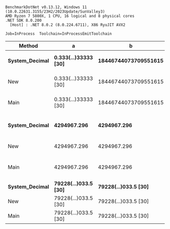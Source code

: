 ```

BenchmarkDotNet v0.13.12, Windows 11 (10.0.22631.3155/23H2/2023Update/SunValley3)
AMD Ryzen 7 5800X, 1 CPU, 16 logical and 8 physical cores
.NET SDK 8.0.200
  [Host] : .NET 8.0.2 (8.0.224.6711), X86 RyuJIT AVX2

Job=InProcess  Toolchain=InProcessEmitToolchain  

```
| Method         | a                    | b                    | descr                | Mean     | Error    | StdDev   | Ratio |
|--------------- |--------------------- |--------------------- |--------------------- |---------:|---------:|---------:|------:|
| **System_Decimal** | **0.333(...)33333 [30]** | **18446744073709551615** | **1/3 + (2^64-1)**       | **90.12 ns** | **0.302 ns** | **0.283 ns** |  **0.95** |
| New            | 0.333(...)33333 [30] | 18446744073709551615 | 1/3 + (2^64-1)       | 95.13 ns | 0.255 ns | 0.239 ns |  1.01 |
| Main           | 0.333(...)33333 [30] | 18446744073709551615 | 1/3 + (2^64-1)       | 94.41 ns | 0.090 ns | 0.080 ns |  1.00 |
|                |                      |                      |                      |          |          |          |       |
| **System_Decimal** | **4294967.296**          | **4294967.296**          | **2^32 (...)scale [22]** | **14.20 ns** | **0.018 ns** | **0.016 ns** |  **1.19** |
| New            | 4294967.296          | 4294967.296          | 2^32 (...)scale [22] | 12.93 ns | 0.016 ns | 0.015 ns |  1.08 |
| Main           | 4294967.296          | 4294967.296          | 2^32 (...)scale [22] | 11.94 ns | 0.020 ns | 0.019 ns |  1.00 |
|                |                      |                      |                      |          |          |          |       |
| **System_Decimal** | **79228(...)033.5 [30]** | **79228(...)033.5 [30]** | **with carry**           | **32.34 ns** | **0.056 ns** | **0.052 ns** |  **0.97** |
| New            | 79228(...)033.5 [30] | 79228(...)033.5 [30] | with carry           | 32.85 ns | 0.036 ns | 0.034 ns |  0.99 |
| Main           | 79228(...)033.5 [30] | 79228(...)033.5 [30] | with carry           | 33.29 ns | 0.032 ns | 0.025 ns |  1.00 |
